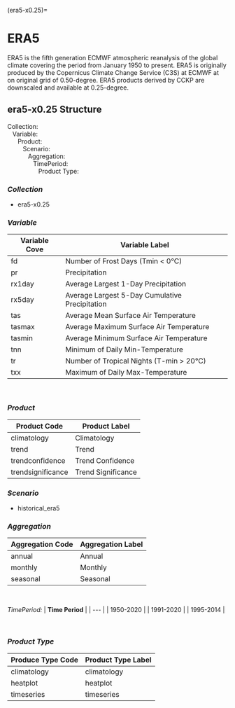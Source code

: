 (era5-x0.25)=

# ERA5

ERA5 is the fifth generation ECMWF atmospheric reanalysis of the global climate covering the period from January 1950 to present. ERA5 is originally produced by the Copernicus Climate Change Service (C3S) at ECMWF at on original grid of 0.50-degree. ERA5 products derived by CCKP are downscaled and available at 0.25-degree.

## era5-x0.25 Structure

Collection:<br/>
&nbsp;&nbsp;&nbsp;Variable:<br/>
&nbsp;&nbsp;&nbsp;&nbsp;&nbsp;&nbsp;Product:<br/>
&nbsp;&nbsp;&nbsp;&nbsp;&nbsp;&nbsp;&nbsp;&nbsp;&nbsp;Scenario:<br/>
&nbsp;&nbsp;&nbsp;&nbsp;&nbsp;&nbsp;&nbsp;&nbsp;&nbsp;&nbsp;&nbsp;&nbsp;Aggregation:<br/>
&nbsp;&nbsp;&nbsp;&nbsp;&nbsp;&nbsp;&nbsp;&nbsp;&nbsp;&nbsp;&nbsp;&nbsp;&nbsp;&nbsp;&nbsp;TimePeriod:<br/>
&nbsp;&nbsp;&nbsp;&nbsp;&nbsp;&nbsp;&nbsp;&nbsp;&nbsp;&nbsp;&nbsp;&nbsp;&nbsp;&nbsp;&nbsp;&nbsp;&nbsp;&nbsp;Product Type:<br/>

### *Collection*

- era5-x0.25

### *Variable*

| **Variable Cove** | **Variable Label** |
| --- | --- |
| fd | Number of Frost Days (Tmin < 0°C) |
| pr | Precipitation |
| rx1day | Average Largest 1-Day Precipitation |
| rx5day | Average Largest 5-Day Cumulative Precipitation |
| tas | Average Mean Surface Air Temperature |
| tasmax | Average Maximum Surface Air Temperature |
| tasmin | Average Minimum Surface Air Temperature |
| tnn | Minimum of Daily Min-Temperature |
| tr | Number of Tropical Nights (T-min > 20°C) |
| txx | Maximum of Daily Max-Temperature |

<br>

### *Product*

| **Product Code** | **Product Label** |
| --- | --- |
| climatology | Climatology |
| trend | Trend |
| trendconfidence | Trend Confidence |
| trendsignificance | Trend Significance |

### *Scenario*

- historical\_era5

### *Aggregation*

| **Aggregation Code** | **Aggregation Label** |
| --- | --- |
| annual | Annual |
| monthly | Monthly |
| seasonal | Seasonal |

<br>

*TimePeriod:*
| **Time Period** |
| --- |
| 1950-2020 |
| 1991-2020 |
| 1995-2014 |

<br>

### *Product Type*

| **Produce Type Code** | **Product Type Label** |
| --- | --- |
| climatology | climatology |
| heatplot | heatplot |
| timeseries | timeseries |
